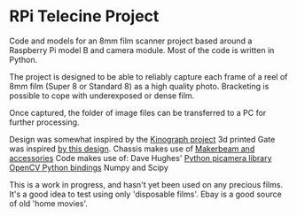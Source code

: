 RPi Telecine Project
====================

Code and models for an 8mm film scanner project based around a Raspberry Pi model B and camera module.
Most of the code is written in Python.

The project is designed to be able to reliably capture each frame of a reel of 8mm film 
(Super 8 or Standard 8) as a high quality photo. Bracketing is possible to cope with underexposed
or dense film.

Once captured, the folder of image files can be transferred to a PC for further processing.

Design was somewhat inspired by the [Kinograph project](http://kinograph.cc/)
3d printed Gate was inspired [by this design](http://www.mets-telecinesystem.co.uk/index.php/how-its-made/making-the-film-gate).
Chassis makes use of [Makerbeam and accessories](http://www.makerbeam.eu/)
Code makes use of:
Dave Hughes' [Python picamera library](https://pypi.python.org/pypi/picamera/1.5)
[OpenCV Python bindings](http://opencv.org/)
Numpy and Scipy

This is a work in progress, and hasn't yet been used on any precious films. It's a good idea to
test using only 'disposable films'. Ebay is a good source of old 'home movies'.
